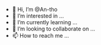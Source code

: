 - 👋 Hi, I’m @An-tho
- 👀 I’m interested in ...
- 🌱 I’m currently learning ...
- 💞️ I’m looking to collaborate on ...
- 📫 How to reach me ...

<!---
An-tho/An-tho is a ✨ special ✨ repository because its `README.md` (this file) appears on your GitHub profile.
You can click the Preview link to take a look at your changes.
--->
